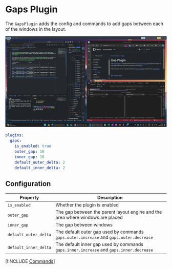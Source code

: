 # Gaps Plugin

The `GapsPlugin` adds the config and commands to add gaps between each of the windows in the layout.

![Gaps plugin demo](../../images/gaps-demo.png)

```yaml
plugins:
  gaps:
    is_enabled: true
    outer_gap: 10
    inner_gap: 10
    default_outer_delta: 2
    default_inner_delta: 2
```

## Configuration

| Property              | Description                                                                            |
| --------------------- | -------------------------------------------------------------------------------------- |
| `is_enabled`          | Whether the plugin is enabled                                                          |
| `outer_gap`           | The gap between the parent layout engine and the area where windows are placed         |
| `inner_gap`           | The gap between windows                                                                |
| `default_outer_delta` | The default outer gap used by commands `gaps.outer.increase` and `gaps.outer.decrease` |
| `default_inner_delta` | The default inner gap used by commands `gaps.inner.increase` and `gaps.inner.decrease` |

[!INCLUDE [Commands](../../_common/plugins/gaps.md)]
